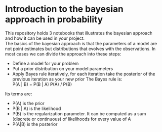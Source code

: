 # Introduction to the bayesian approach in probability

This repository holds 3 notebooks that illustrates the bayesian approach and how it can be used in your project.  
The basics of the bayesian approach is that the parameters of a model are not point estimates but distributions that evolves with the observations. In most cases we can divide the approach into these steps:
- Define a model for your problem
- Put a prior distribution on your model parameters
- Apply Bayes rule iteratively, for each iteration take the posterior of the previous iteration as your new prior
The Bayes rule is:  
P(A | B) = P(B | A) P(A) / P(B)  
  
Its terms are:
- P(A) is the prior
- P(B | A) is the likelihood
- P(B) is the regularization parameter. It can be computed as a sum (discrete or continuous) of likelihoods for every value of A
- P(A|B) is the posterior
